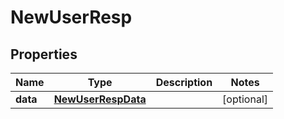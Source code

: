 # NewUserResp

## Properties
Name | Type | Description | Notes
------------ | ------------- | ------------- | -------------
**data** | [**NewUserRespData**](NewUserRespData.md) |  |  [optional]

